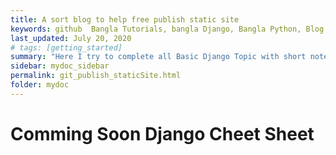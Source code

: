 ```yaml
---
title: A sort blog to help free publish static site
keywords: github  Bangla Tutorials, bangla Django, Bangla Python, Blog Bangla, Monad wizard
last_updated: July 20, 2020
# tags: [getting_started]
summary: "Here I try to complete all Basic Django Topic with short note. "
sidebar: mydoc_sidebar
permalink: git_publish_staticSite.html
folder: mydoc
---
```




# Comming Soon Django Cheet Sheet







